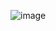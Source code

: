 
![image](https://github.com/yeoseojeong/study/assets/121150215/e7139ba2-f232-4eaa-8136-cbfb7c3191fe)

